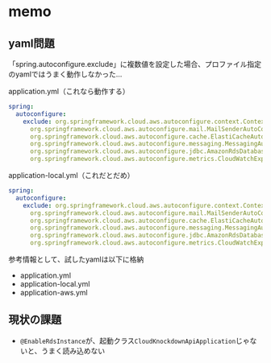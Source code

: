 # memo

## yaml問題

「spring.autoconfigure.exclude」に複数値を設定した場合、プロファイル指定のyamlではうまく動作しなかった…

application.yml（これなら動作する）
```yaml
spring:
  autoconfigure:
    exclude: org.springframework.cloud.aws.autoconfigure.context.ContextResourceLoaderAutoConfiguration,
      org.springframework.cloud.aws.autoconfigure.mail.MailSenderAutoConfiguration,
      org.springframework.cloud.aws.autoconfigure.cache.ElastiCacheAutoConfiguration,
      org.springframework.cloud.aws.autoconfigure.messaging.MessagingAutoConfiguration,
      org.springframework.cloud.aws.autoconfigure.jdbc.AmazonRdsDatabaseAutoConfiguration,
      org.springframework.cloud.aws.autoconfigure.metrics.CloudWatchExportAutoConfiguration
```

application-local.yml（これだとだめ）
```yaml
spring:
  autoconfigure:
    exclude: org.springframework.cloud.aws.autoconfigure.context.ContextResourceLoaderAutoConfiguration,
      org.springframework.cloud.aws.autoconfigure.mail.MailSenderAutoConfiguration,
      org.springframework.cloud.aws.autoconfigure.cache.ElastiCacheAutoConfiguration,
      org.springframework.cloud.aws.autoconfigure.messaging.MessagingAutoConfiguration,
      org.springframework.cloud.aws.autoconfigure.jdbc.AmazonRdsDatabaseAutoConfiguration,
      org.springframework.cloud.aws.autoconfigure.metrics.CloudWatchExportAutoConfiguration
```

参考情報として、試したyamlは以下に格納

* application.yml
* application-local.yml
* application-aws.yml

## 現状の課題

* `@EnableRdsInstance`が、起動クラス`CloudKnockdownApiApplication`じゃないと、うまく読み込めない